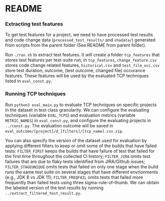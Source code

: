 # README

### Extracting test features

To get test features for a project, we need to have processed test results and code change data (`processed_test_results/` and `shadata/`) generated from scripts from the parent folder (See README from parent folder).

Run `./run.sh` to extract test features. It will create a folder `tcp_features` that stores test features per test-suite run; in `tcp_features`, `change_feature.csv` stores code change related features, `historical.csv` and `test_file_occ.csv` store test duration, outcome, (test outcome, changed file) occurance features. These features will be used by the evaluated TCP techniques listed in `eval_const.py`. 

### Running TCP techniques

Run `python3 eval_main.py` to evaluate TCP techniques on specific projects in the dataset in test class granularity. 
We can configure the evaluating techniques (variable `EVAL_TCPS`) and evaluation metrics (variable `METRIC_NAMES`) in `eval_const.py`, and configure the evaluating projects in `../const.py`. The evaluation outcome will be saved in `eval_outcome/[project]/d_[filters]/[tcp_name].csv.zip`.

You can also specify the version of the dataset used for evaluation by applying different filters to keep or omit some of the builds that have failed tests: `FILTER_FIRST` keeps the builds that have failure of test that failed for the first time throughout the collected CI history; `FILTER_JIRA` omits test failures that are due to flaky tests identified from JIRA/Github issues; `FILTER_STAGEUNIQUE` omits tests that failed on only one stage when the build runs the same test suite on several stages that have different envrionments (e.g., JDK 8 vs JDK 11); `FILTER_FREQFAIL` omits tests that failed more frequently than failed tests using three sigma-rule-of-thumb. We can obtain the labeled version of the test results by running `../extract_filtered_test_result.py`.
